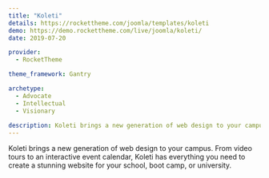 ```yaml
---
title: "Koleti"
details: https://rockettheme.com/joomla/templates/koleti
demo: https://demo.rockettheme.com/live/joomla/koleti/
date: 2019-07-20

provider: 
  - RocketTheme

theme_framework: Gantry

archetype:
  - Advocate
  - Intellectual
  - Visionary
  
description: Koleti brings a new generation of web design to your campus.
---
```


Koleti brings a new generation of web design to your campus. From video tours to an interactive event calendar, Koleti has everything you need to create a stunning website for your school, boot camp, or university.